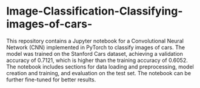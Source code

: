 # Image-Classification-Classifying-images-of-cars-
 This repository contains a Jupyter notebook for a Convolutional Neural Network (CNN) implemented in PyTorch to classify images of cars. The model was trained on the Stanford Cars dataset, achieving a validation accuracy of 0.7121, which is higher than the training accuracy of 0.6052. The notebook includes sections for data loading and preprocessing, model creation and training, and evaluation on the test set. The notebook can be further fine-tuned for better results.
